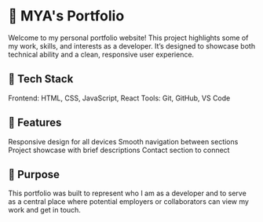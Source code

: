 # 🎨 MYA's Portfolio

Welcome to my personal portfolio website! This project highlights some of my work, skills, and interests as a developer. It’s designed to showcase both technical ability and a clean, responsive user experience.

## 🚀 Tech Stack

Frontend: HTML, CSS, JavaScript, React
Tools: Git, GitHub, VS Code
## 🧩 Features

Responsive design for all devices
Smooth navigation between sections
Project showcase with brief descriptions
Contact section to connect
## 💼 Purpose

This portfolio was built to represent who I am as a developer and to serve as a central place where potential employers or collaborators can view my work and get in touch.
